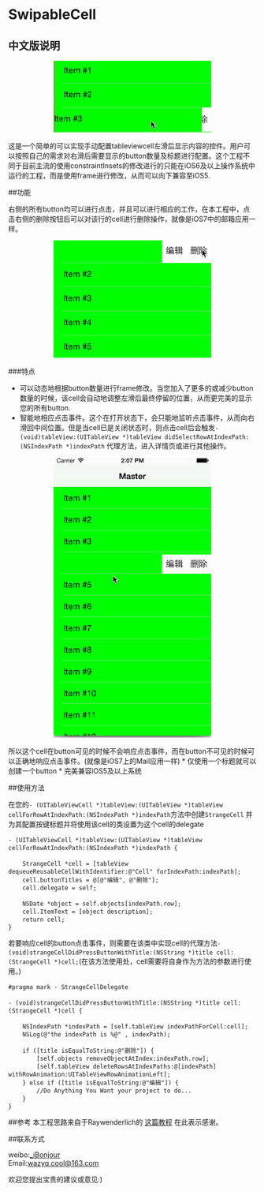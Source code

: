 SwipableCell
============

<h2>中文版说明</h2>

<p align="center"><img src="https://raw.githubusercontent.com/GeneralZYQ/SwipableCell/master/SwipeYourSister/sampleIntro.gif"/></p>

这是一个简单的可以实现手动配置tableviewcell左滑后显示内容的控件。用户可以按照自己的需求对右滑后需要显示的button数量及标题进行配置。这个工程不同于目前主流的使用constraintInsets的修改进行的只能在iOS6及以上操作系统中运行的工程，而是使用frame进行修改，从而可以向下兼容至iOS5.

##功能

右侧的所有button均可以进行点击，并且可以进行相应的工作，在本工程中，点击右侧的删除按钮后可以对该行的cell进行删除操作，就像是iOS7中的邮箱应用一样。

<p align="center"><img src="https://raw.githubusercontent.com/GeneralZYQ/SwipableCell/master/SwipeYourSister/deleteIntro.gif"/></p>

###特点

* 可以动态地根据button数量进行frame修改。当您加入了更多的或减少button数量的时候，该cell会自动地调整左滑后最终停留的位置，从而更完美的显示您的所有button.
* 智能地相应点击事件。这个在打开状态下，会只能地监听点击事件，从而向右滑回中间位置。但是当cell已是关闭状态时，则点击cell后会触发`- (void)tableView:(UITableView *)tableView didSelectRowAtIndexPath:(NSIndexPath *)indexPath` 代理方法，进入详情页或进行其他操作。
<p align="center"><img src="https://raw.githubusercontent.com/GeneralZYQ/SwipableCell/master/SwipeYourSister/selectIntro.gif"/></p>
所以这个cell在button可见的时候不会响应点击事件，而在button不可见的时候可以正确地响应点击事件。(就像是iOS7上的Mail应用一样)
* 仅使用一个标题就可以创建一个button
* 完美兼容iOS5及以上系统

##使用方法

在您的`- (UITableViewCell *)tableView:(UITableView *)tableView cellForRowAtIndexPath:(NSIndexPath *)indexPath`方法中创建`StrangeCell` 并为其配置按键标题并将使用该cell的类设置为这个cell的delegate

```objc
- (UITableViewCell *)tableView:(UITableView *)tableView cellForRowAtIndexPath:(NSIndexPath *)indexPath {
    
    StrangeCell *cell = [tableView dequeueReusableCellWithIdentifier:@"Cell" forIndexPath:indexPath];
    cell.buttonTitles = @[@"编辑", @"删除"];
    cell.delegate = self;
    
    NSDate *object = self.objects[indexPath.row];
    cell.ItemText = [object description];
    return cell;
}
```

若要响应cell的button点击事件，则需要在该类中实现cell的代理方法`- (void)strangeCellDidPressButtonWithTitle:(NSString *)title cell:(StrangeCell *)cell;`(在该方法使用处，cell需要将自身作为方法的参数进行使用。)

```objc
#pragma mark - StrangeCellDelegate

- (void)strangeCellDidPressButtonWithTitle:(NSString *)title cell:(StrangeCell *)cell {
    
    NSIndexPath *indexPath = [self.tableView indexPathForCell:cell];
    NSLog(@"the indexPath is %@" , indexPath);
    
    if ([title isEqualToString:@"删除"]) {
        [self.objects removeObjectAtIndex:indexPath.row];
        [self.tableView deleteRowsAtIndexPaths:@[indexPath] withRowAnimation:UITableViewRowAnimationLeft];
    } else if ([title isEqualToString:@"编辑"]) {
        //Do Anything You Want your project to do...
    }
}

```

##参考
本工程思路来自于Raywenderlich的 <a href= "http://www.raywenderlich.com/62435/make-swipeable-table-view-cell-actions-without-going-nuts-scroll-views">这篇教程</a> 在此表示感谢。

##联系方式

weibo:<a href = "http://weibo.com/1881383360/profile?topnav=1&wvr=6">_iBonjour</a><br>
Email:wazyq.cool@163.com

欢迎您提出宝贵的建议或意见:)
